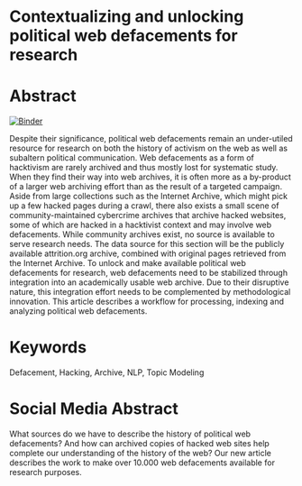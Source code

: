 # Contextualizing and unlocking political web defacements for research

# Abstract

[![Binder](https://mybinder.org/badge_logo.svg)](https://mybinder.org/v2/gh/jdh-observer/hXsgcT9BZ5jP/main?filepath=article.ipynb)

Despite their significance, political web defacements remain an under-utiled resource for research on both the history of activism on the web as well as subaltern political communication. Web defacements as a form of hacktivism are rarely archived and thus mostly lost for systematic study. When they find their way into web archives, it is often more as a by-product of a larger web archiving effort than as the result of a targeted campaign. Aside from large collections such as the Internet Archive, which might pick up a few hacked pages during a crawl, there also exists a small scene of community-maintained cybercrime archives that archive hacked websites, some of which are hacked in a hacktivist context and may involve web defacements. While community archives exist, no source is available to serve research needs. The data source for this section will be the publicly available attrition.org archive, combined with original pages retrieved from the Internet Archive. To unlock and make available political web defacements for research, web defacements need to be stabilized through integration into an academically usable web archive. Due to their disruptive nature, this integration effort needs to be complemented by methodological innovation. This article describes a workflow for processing, indexing and analyzing political web defacements.

# Keywords
Defacement, Hacking, Archive, NLP, Topic Modeling

# Social Media Abstract

What sources do we have to describe the history of political web defacements? And how can archived copies of hacked web sites help complete our understanding of the history of the web? Our new article describes the work to make over 10.000 web defacements available for research purposes. 


